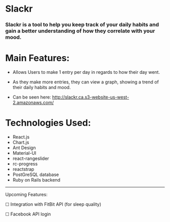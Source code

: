 # Slackr

<h3>Slackr is a tool to help you keep track of your daily habits and gain a better understanding of how they correlate with your mood.</h3>

Main Features:
=======
* Allows Users to make 1 entry per day in regards to how their day went.

* As they make more entries, they can view a graph, showing a trend of their daily habits and mood.

* Can be seen here: http://slackr.ca.s3-website-us-west-2.amazonaws.com/

Technologies Used:
=======
* React.js
* Chart.js
* Ant Design
* Material-UI
* react-rangeslider
* rc-progress
* reactstrap
* PostGreSQL database
* Ruby on Rails backend


<hr>

Upcoming Features:

☐ Integration with FitBit API (for sleep quality)

☐ Facebook API login